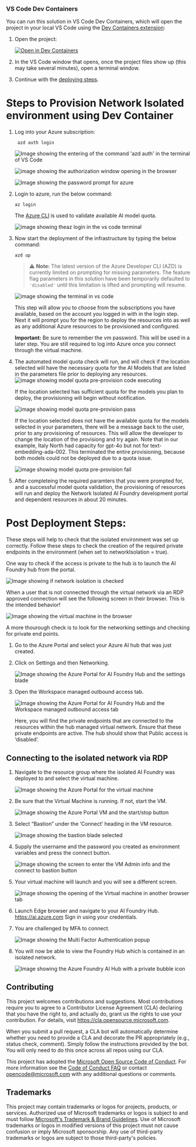 ### VS Code Dev Containers

You can run this solution in VS Code Dev Containers, which will open the project in your local VS Code using the [Dev Containers extension](https://marketplace.visualstudio.com/items?itemName=ms-vscode-remote.remote-containers):

1. Open the project:

    [![Open in Dev Containers](https://img.shields.io/static/v1?style=for-the-badge&label=Dev%20Containers&message=Open&color=blue&logo=visualstudiocode)](https://vscode.dev/redirect?url=vscode://ms-vscode-remote.remote-containers/cloneInVolume?url=https://github.com/microsoft/Deploy-Your-AI-Application-In-Production)

3. In the VS Code window that opens, once the project files show up (this may take several minutes), open a terminal window.
4. Continue with the [deploying steps](#steps-to-provision-network-isolated-environment-using-dev-container).

# Steps to Provision Network Isolated environment using Dev Container

1. Log into your Azure subscription:

   ```shell
    azd auth login
    ```

   ![Image showing the entering of the command 'azd auth' in the terminal of VS Code](../img/provisioning/azdauthcommandline.png)

   ![image showing the authorization window opening in the browser](../img/provisioning/azdauthpopup.png)

   ![Image showing the password prompt for azure](../img/provisioning/enterpassword.png)

2. Login to azure, run the below command: 
    ```shell
    az login
     ```
    The [Azure CLI](https://learn.microsoft.com/en-us/cli/azure/what-is-azure-cli?view=azure-cli-latest) is used to validate available AI model quota.

   ![image showing theaz login in the vs code terminal](../img/provisioning/az_login.png)  

3. Now start the deployment of the infrastructure by typing the below command:
    ```shell
    azd up
    ```
    > ⚠️ **Note:** The latest version of the Azure Developer CLI (AZD) is currently limited on prompting for missing parameters. The feature flag parameters in this solution have been temporarily defaulted to `'disabled'` until this limitation is lifted and prompting will resume.
   

    ![image showing the terminal in vs code](../img/provisioning/azd_provision_terminal.png)

    This step will allow you to choose from the subscriptions you have available, based on the account you logged in with in the login step. Next it will prompt you for the region to deploy the resources into as well as any additional Azure resources to be provisioned and configured.
    
    **Important:** Be sure to remember the vm password. This will be used in a later step. You are still required to log into Azure once you connect through the virtual machine.

6. The automated model quota check will run, and will check if the location selected will have the necessary quota for the AI Models that are listed in the parameters file prior to deploying any resources. 
    ![image showing model quota pre-provision code executing](../img/provisioning/preprovision_output.png)


    If the location selected has sufficient quota for the models you plan to deploy, the provisioning will begin without notification.

    ![image showing model quota pre-provision pass](../img/provisioning/preprovision_success.png)

    If the location selected does not have the available quota for the models selected in your parameters, there will be a message back to the user, prior to any provisioning of resources. This will allow the developer to change the location of the provisiong and try again. Note that in our example, Italy North had capacity for gpt-4o but not for text-embedding-ada-002. This terminated the entire provisioning, because both models could not be deployed due to a quota issue.

    ![image showing model quota pre-provision fail](../img/provisioning/preprovision_fail.png)

7. After completeing the required paramters that you were prompted for, and a successful model quota validation, the provisioning of resources will run and deploy the Network Isolated AI Foundry development portal and dependent resources in about 20 minutes.


# Post Deployment Steps:
These steps will help to check that the isolated environment was set up correctly.
Follow these steps to check the creation of the required private endpoints in the environment (when set to networkIsolation = true).

One way to check if the access is private to the hub is to launch the AI Foundry hub from the portal. 

![Image showing if network isolation is checked](../img/provisioning/checkNetworkIsolation3.png)

When a user that is not connected through the virtual network via an RDP approved connection will see the following screen in their browser. This is the intended behavior! 

![Image showing the virtual machine in the browser](../img/provisioning/checkNetworkIsolation4.png)

A more thourough check is to look for the networking settings and checking for private end points.

1. Go to the Azure Portal and select your Azure AI hub that was just created.

2.	Click on Settings and then Networking.

    ![Image showing the Azure Portal for AI Foundry Hub and the settings blade](../img/provisioning/checkNetworkIsolation1.png)

3.	Open the Workspace managed outbound access tab.

    ![Image showing the Azure Portal for AI Foundry Hub and the Workspace managed outbound access tab](../img/provisioning/checkNetworkIsolation2.png)

    Here, you will find the private endpoints that are connected to the resources within the hub managed virtual network. Ensure that these private endpoints are active.
    The hub should show that Public access is ‘disabled’.

## Connecting to the isolated network via RDP
1.	Navigate to the resource group where the isolated AI Foundry was deployed to and select the virtual machine.

    ![Image showing the Azure Portal for the virtual machine](../img/provisioning/checkNetworkIsolation5.png)

2.	Be sure that the Virtual Machine is running. If not, start the VM.

    ![Image showing the Azure Portal VM and the start/stop button](../img/provisioning/checkNetworkIsolation6.png)

3.	Select “Bastion” under the ‘Connect’ heading in the VM resource.

    ![Image showing the bastion blade selected](../img/provisioning/checkNetworkIsolation7.png)

4.	Supply the username and the password you created as environment variables and press the connect button.

    ![Image showing the screen to enter the VM Admin info and the connect to bastion button](../img/provisioning/checkNetworkIsolation8.png)

5.	Your virtual machine will launch and you will see a different screen.

    ![Image showing the opening of the Virtual machine in another browser tab](../img/provisioning/checkNetworkIsolation9.png)

6.	Launch Edge browser and navigate to your AI Foundry Hub. https://ai.azure.com Sign in using your credentials.


7.	You are challenged by MFA to connect.

    ![Image showing the Multi Factor Authentication popup](../img/provisioning/checkNetworkIsolation10.png)

8.	You will now be able to view the Foundry Hub which is contained in an isolated network.

    ![Image showing the Azure Foundry AI Hub with a private bubble icon](../img/provisioning/checkNetworkIsolation11.png)

## Contributing

This project welcomes contributions and suggestions. Most contributions require you to agree to a
Contributor License Agreement (CLA) declaring that you have the right to, and actually do, grant us
the rights to use your contribution. For details, visit https://cla.opensource.microsoft.com.

When you submit a pull request, a CLA bot will automatically determine whether you need to provide
a CLA and decorate the PR appropriately (e.g., status check, comment). Simply follow the instructions
provided by the bot. You will only need to do this once across all repos using our CLA.

This project has adopted the [Microsoft Open Source Code of Conduct](https://opensource.microsoft.com/codeofconduct/).
For more information see the [Code of Conduct FAQ](https://opensource.microsoft.com/codeofconduct/faq/) or
contact [opencode@microsoft.com](mailto:opencode@microsoft.com) with any additional questions or comments.

## Trademarks

This project may contain trademarks or logos for projects, products, or services. Authorized use of Microsoft 
trademarks or logos is subject to and must follow 
[Microsoft's Trademark & Brand Guidelines](https://www.microsoft.com/en-us/legal/intellectualproperty/trademarks/usage/general).
Use of Microsoft trademarks or logos in modified versions of this project must not cause confusion or imply Microsoft sponsorship.
Any use of third-party trademarks or logos are subject to those third-party's policies.
